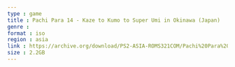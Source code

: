 ```yaml
---
type : game
title : Pachi Para 14 - Kaze to Kumo to Super Umi in Okinawa (Japan)
genre : 
format : iso
region : asia
link : https://archive.org/download/PS2-ASIA-ROMS321COM/Pachi%20Para%2014%20-%20Kaze%20to%20Kumo%20to%20Super%20Umi%20in%20Okinawa%20%28Japan%29.7z
size : 2.2GB
---
```

